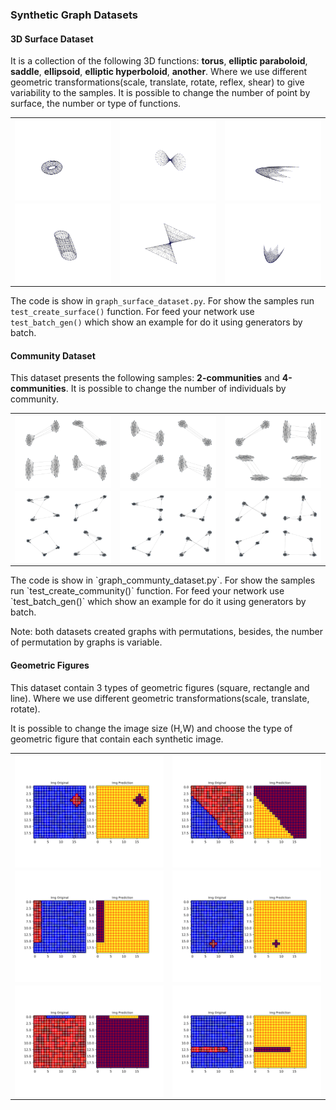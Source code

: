 
### Synthetic Graph Datasets

#### 3D Surface Dataset
It is a collection of the following 3D functions: **torus**, **elliptic paraboloid**, **saddle**, **ellipsoid**, **elliptic hyperboloid**, **another**.
Where we use different geometric transformations(scale, translate, rotate, reflex, shear) to give variability to the samples.
It is possible to change the number of point by surface, the number or type of functions.

<table>
  <tr>
    <th><img src="imgs/surf_1.png" alt="non-trivial image" width="100%" align="center"></th>
    <th><img src="imgs/surf_2.png" alt="non-trivial image" width="100%" align="center"></th>
    <th><img src="imgs/surf_8.png" alt="non-trivial image" width="100%" align="center"></th>
  </tr>
  <tr>
    <td><img src="imgs/surf_6.png" alt="non-trivial image" width="100%" align="center"></td>
    <td><img src="imgs/surf_9.png" alt="non-trivial image" width="100%" align="center"></td>
    <td><img src="imgs/surf_4.png" alt="non-trivial image" width="100%" align="center"></td>
  </tr>
</table>


The code is show in `graph_surface_dataset.py`. For show the samples run `test_create_surface()` function.
For feed your network use `test_batch_gen()` which show an example for do it using generators by batch.

#### Community Dataset
This dataset presents the following samples: **2-communities** and **4-communities**.
It is possible to change the number of individuals by community.

<table>
  <tr>
    <th><img src="imgs/comm_20.png" alt="non-trivial image" width="100%" align="center"></th>
    <th><img src="imgs/comm_24.png" alt="non-trivial image" width="100%" align="center"></th>
    <th><img src="imgs/comm_28.png" alt="non-trivial image" width="100%" align="center"></th>
  </tr>
  <tr>
    <td><img src="imgs/comm_00.png" alt="non-trivial image" width="100%" align="center"></td>
    <td><img src="imgs/comm_04.png" alt="non-trivial image" width="100%" align="center"></td>
    <td><img src="imgs/comm_08.png" alt="non-trivial image" width="100%" align="center"></td>
  </tr>
</table>
The code is show in `graph_communty_dataset.py`. For show the samples run `test_create_community()` function.
For feed your network use `test_batch_gen()` which show an example for do it using generators by batch.

Note: both datasets created graphs with permutations, besides, the number of permutation by graphs is variable.



#### Geometric Figures

This dataset contain 3 types of geometric figures (square, rectangle and line). Where we use different geometric transformations(scale, translate, rotate).

It is possible to change the image size (H,W) and choose the type of geometric figure that contain each synthetic image.

<table>
  <tr>
    <th><img src="imgs/img_3.png" alt="non-trivial image" width="100%" align="center"></th>
    <th><img src="imgs/img_6.png" alt="non-trivial image" width="100%" align="center">
  </tr>
  <tr>
    <td><img src="imgs/img_8.png" alt="non-trivial image" width="100%" align="center"></td>
    <td><img src="imgs/img_12.png" alt="non-trivial image" width="100%" align="center"></td>
  </tr>
  <tr>
    <td><img src="imgs/img_16.png" alt="non-trivial image" width="100%" align="center"></td>
    <td><img src="imgs/img_18.png" alt="non-trivial image" width="100%" align="center"></td>
  </tr>
</table>